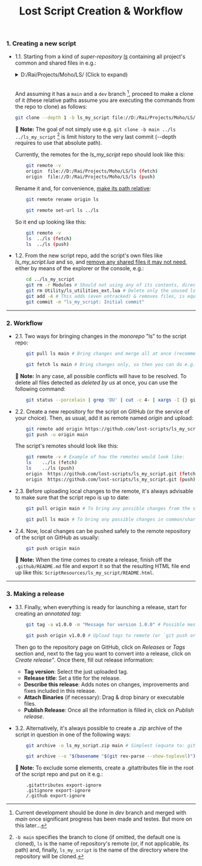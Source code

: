 <h1 align="center">Lost Script Creation & Workflow</h2><br>

### 1\. Creating a new script

* 1.1\. Starting from a kind of _super-repository_ _[ls][1]_ containing all project's common and shared files in e.g.:
 	<br>
	<details>
		<summary>D:/Rai/Projects/Moho/LS/ (Click to expand)</summary>

		📂ls
		│   .gitattributes
		│   .gitignore
		│   README.md
		│
		├───📂.git
		│
		├───📂.github
		│   └───📂Docs
		│           README_icon.png
		│           README_logo.png
		│           README_overview_001.png
		│
		├───📂Menu
		│   │   ls_separator.lua
		│   │
		│   └───📂- Lost Scripts
		│           ls_webpage.lua
		│
		├───📂Modules
		│       ls_gui.lua
		│       ls_modules.lua
		│
		├───📂ScriptResources
		│   └───📂ls
		│           logo.png
		│
		├───📂Tool
		│       _tool_list_ls.txt
		│
		└───📂Utility
				ls_utilities.lua
	</details>
	<br>

	And assuming it has a `main` and a `dev` branch [^1], proceed to make a clone of it (these relative paths assume you are executing the commands from the repo to clone) as follows:

	```bash
	git clone --depth 1 -b ls_my_script file://D:/Rai/Projects/Moho/LS/ls ../ls_my_script # --depth requires absolute paths in such format
	```

	:memo: **Note:** The goal of not simply use e.g. `git clone -b main ../ls ../ls_my_script` [^2] is limit history to the very last commit (--depth requires to use that absolute path).  

	Currently, the remotes for the _ls_my_script_ repo should look like this:

	```bash
		git remote -v
		origin  file://D:/Rai/Projects/Moho/LS/ls (fetch)
		origin  file://D:/Rai/Projects/Moho/LS/ls (push)
	```

	Rename it and, for convenience, <u>make its path relative</u>:

	```bash
		git remote rename origin ls
	```
	```bash
		git remote set-url ls ../ls 
	```

	So it end up looking like this:

	```bash
		git remote -v
		ls  ../ls (fetch)
		ls  ../ls (push)
	```

* 1.2\. From the new script repo, add the script's own files like _ls_my_script.lua_ and so, and <u>remove any shared files it may not need</u>, either by means of the explorer or the console, e.g.:

	```bash
		cd ../ls_my_script
		git rm -r Modules # Should not using any of its contents, directly delete "Modules" folder
		git rm Utility/ls_utilities_ext.lua # Delete only the unused ls_utilities_ext.lua
		git add -A # This adds (even untracked) & removes files, is equivalent to "addremove" (if necessary, use: git add -u instead for adding only deleted files)
		git commit -m "ls_my_script: Initial commit"
	```
---

### 2\. Workflow

* 2.1\. Two ways for bringing changes in the _monorepo_ "ls" to the script repo:

	```bash
		git pull ls main # Bring changes and merge all at once (recommended)
	```
	```bash
		git fetch ls main # Bring changes only, so then you can do e.g. "git diff ...ls/main" (or git diff ..ls/main file-name) to see changes before doing "git merge ls main"
	```

	:memo: **Note:** In any case, all possible conflicts will have to be resolved. To delete all files detected as _deleted by us_ at once, you can use the following command:

	```bash
		git status --porcelain | grep 'DU' | cut -c 4- | xargs -I {} git rm {} # Or its alias: grmu
	```

* 2.2\. Create a new repository for the script on GitHub (or the service of your choice). Then, as usual, add it as remote named _origin_ and upload:

	```bash
		git remote add origin https://github.com/lost-scripts/ls_my_script.git
		git push -u origin main
	```

	The script's remotes should look like this:

	```bash
		git remote -v # Example of how the remotes would look like:
		ls    ../ls (fetch)
		ls    ../ls (push)
		origin  https://github.com/lost-scripts/ls_my_script.git (fetch)
		origin  https://github.com/lost-scripts/ls_my_script.git (push)
	```

* 2.3\. Before uploading local changes to the remote, it's always advisable to make sure that the script repo is up to date:

	```bash
		git pull origin main # To bring any possible changes from the script repo on GitHub
	```

	```bash
		git pull ls main # To bring any possible changes in common/shared files from the, equally up-to-date, local monorepo "ls"
	```

* 2.4\. Now, local changes can be pushed safely to the remote repository of the script on GitHub as usually:

	```bash
		git push origin main
	```

	:memo: **Note:** When the time comes to create a release, finish off the `.github/README.md` file and export it so that the resulting HTML file end up like this: `ScriptResources/ls_my_script/README.html`.
---

### 3\. Making a release

* 3.1\. Finally, when everything is ready for launching a release, start for creating an _annotated tag_:

	```bash
		git tag -a v1.0.0 -m "Message for version 1.0.0" # Possible messages: Initial release, Bug fixes and feature X, etc.)
	```
	```bash
		git push origin v1.0.0 # Upload tags to remote (or `git push origin --tags` for uploading all unuploaded tags)
	```

	Then go to the repository page on GitHub, click on _Releases_ or _Tags_ section and, next to the tag you want to convert into a release, click on _Create release"_. Once there, fill out release information:

	- **Tag version**: Select the just uploaded tag.
	- **Release title**: Set a title for the release.
	- **Describe this release**: Adds notes on changes, improvements and fixes included in this release.
	- **Attach Binaries** (if necessary): Drag & drop binary or executable files.
	- **Publish Release**: Once all the information is filled in, click on _Publish release_.

* 3.2\. Alternatively, it's always possible to create a _.zip_ archive of the script in question in one of the following ways:

	```bash
		git archive -o ls_my_script.zip main # Simplest (equate to: git archive --format zip --output ls_my_script.zip main)
	```
	```bash
		git archive --o "$(basename "$(git rev-parse --show-toplevel)").zip" main # Advanced (ensure destination folder exists, autoname & allow alias e.g. garc): p mkdir -p _releases && git archive -o _releases/$(basename "$(git rev-parse --show-toplevel)").zip main
	```

	:memo: **Note:** To exclude some elements, create a .gitattributes file in the root of the script repo and put on it e.g.:

	```
		.gitattributes export-ignore
		.gitignore export-ignore
		/.github export-ignore
	```

[^1]: Current development should be done in _dev_ branch and merged with _main_ once significant progress has been made and testes. But more on this later...

[^2]: `-b main` specifies the branch to clone (if omitted, the default one is cloned), `ls` is the name of repository's remote (or, if not applicable, its path) and, finally, `ls_my_script` is the name of the directory where the repository will be cloned.

[1]: <https://github.com/lost-scripts/ls> 'Go to "ls" super-repository on GitHub'
